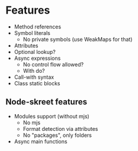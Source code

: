 # Features

- Method references
- Symbol literals
  - No private symbols (use WeakMaps for that)
- Attributes
- Optional lookup?
- Async expressions
  - No control flow allowed?
  - With do?
- Call-with syntax
- Class static blocks

## Node-skreet features

- Modules support (without mjs)
  - No mjs
  - Format detection via attributes
  - No "packages", only folders
- Async main functions
